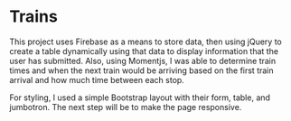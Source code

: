 # Trains

This project uses Firebase as a means to store data, then using jQuery to create a table dynamically using that data to display information that the user has submitted. Also, using Momentjs, I was able to determine train times and when the next train would be arriving based on the first train arrival and how much time between each stop. 

For styling, I used a simple Bootstrap layout with their form, table, and jumbotron. The next step will be to make the page responsive.